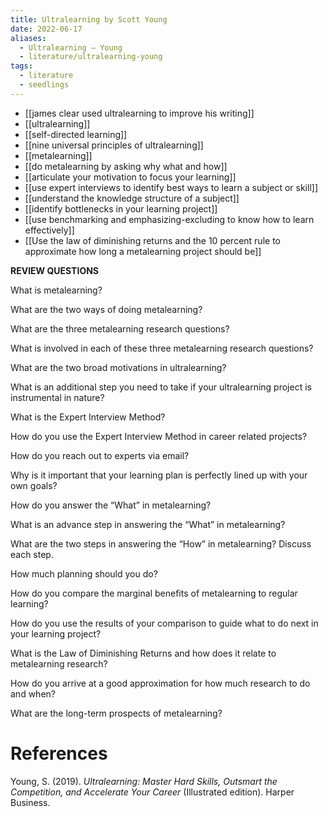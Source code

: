 ```yaml
---
title: Ultralearning by Scott Young
date: 2022-06-17
aliases:
  - Ultralearning — Young
  - literature/ultralearning-young
tags:
  - literature
  - seedlings
---
```

- [[james clear used ultralearning to improve his writing]]
- [[ultralearning]]
- [[self-directed learning]]
- [[nine universal principles of ultralearning]]
- [[metalearning]]
- [[do metalearning by asking why what and how]]
- [[articulate your motivation to focus your learning]]
- [[use expert interviews to identify best ways to learn a subject or skill]]
- [[understand the knowledge structure of a subject]]
- [[identify bottlenecks in your learning project]]
- [[use benchmarking and emphasizing-excluding to know how to learn effectively]]
- [[Use the law of diminishing returns and the 10 percent rule to approximate how long a metalearning project should be]]

**REVIEW QUESTIONS**

What is metalearning?

What are the two ways of doing metalearning?

What are the three metalearning research questions?

What is involved in each of these three metalearning research questions?

What are the two broad motivations in ultralearning?

What is an additional step you need to take if your ultralearning project is instrumental in nature?

What is the Expert Interview Method?

How do you use the Expert Interview Method in career related projects?

How do you reach out to experts via email?

Why is it important that your learning plan is perfectly lined up with your own goals?

How do you answer the “What” in metalearning?

What is an advance step in answering the “What” in metalearning?

What are the two steps in answering the “How” in metalearning? Discuss each step.

How much planning should you do?

How do you compare the marginal benefits of metalearning to regular learning?

How do you use the results of your comparison to guide what to do next in your learning project?

What is the Law of Diminishing Returns and how does it relate to metalearning research?

How do you arrive at a good approximation for how much research to do and when?

What are the long-term prospects of metalearning?

# References

Young, S. (2019). _Ultralearning: Master Hard Skills, Outsmart the Competition, and Accelerate Your Career_ (Illustrated edition). Harper Business.